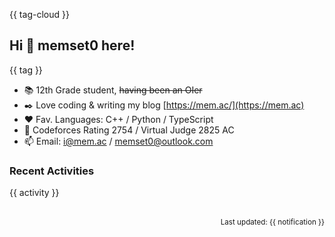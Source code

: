 {{ tag-cloud }}

## Hi 👋 memset0 here!

{{ tag }}

* 📚 12th Grade student, ~~having been an OIer~~
* ✒️ Love coding & writing my blog [https://mem.ac/](https://mem.ac)
* ❤️ Fav. Languages: C++ / Python / TypeScript
* 🎯 Codeforces Rating 2754 / Virtual Judge 2825 AC
* 📫 Email: i@mem.ac / memset0@outlook.com

<!-- Notice the tag cloud above? It's generated based on user votes, <strong><i>click the badge</i></strong> to participate. -->

<!-- <p align="center">
{{ social-app }}
</p> -->

<!-- <p align="center">
{{ tag }}
</p> -->

<!-- <p align="center"><img src="{{ skill-icons }}"/></p> -->

### Recent Activities

<table width="800px">
{{ activity }}
<!-- {{ github-stat }} -->
</table>

<p align="right"><sub>Last updated: {{ notification }}</sub></p>
